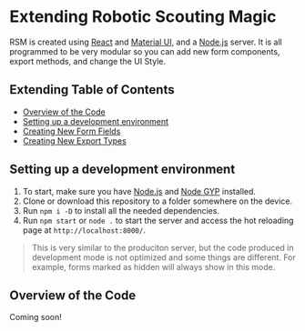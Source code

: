 # Extending Robotic Scouting Magic
RSM is created using [React]() and [Material UI](), and a [Node.js]() server. It is all programmed to be very
modular so you can add new form components, export methods, and change the UI Style.

## Extending Table of Contents
- [Overview of the Code](#Overview-of-the-Code)
- [Setting up a development environment](#Setting-up-a-development-environment)
- [Creating New Form Fields](extending/fields.md)
- [Creating New Export Types](extending/exports.md)

## Setting up a development environment
1. To start, make sure you have [Node.js](https://nodejs.org/) and [Node GYP](https://github.com/nodejs/node-gyp#installation) installed.
2. Clone or download this repository to a folder somewhere on the device.
3. Run `npm i -D` to install all the needed dependencies.
4. Run `npm start` or `node .` to start the server and access the hot reloading page at `http://localhost:8000/`.

> This is very similar to the produciton server, but the code produced in development mode is not optimized and some things are different. For example, forms marked as hidden will always show in this mode.


## Overview of the Code
Coming soon!
